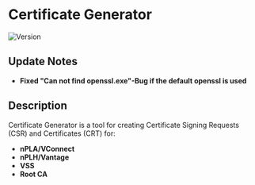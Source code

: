 # Certificate Generator
![Version](https://img.shields.io/badge/version-1.0.2-green.svg)

## Update Notes
- **Fixed "Can not find openssl.exe"-Bug if the default openssl is used**

## Description

Certificate Generator is a tool for creating Certificate Signing Requests (CSR) and Certificates (CRT) for:

- **nPLA/VConnect**
- **nPLH/Vantage**
- **VSS**
- **Root CA**
